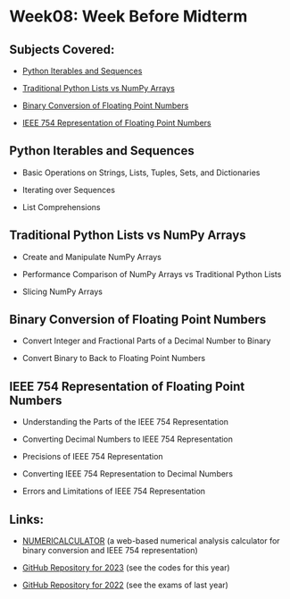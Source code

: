 
#  Week08: Week Before Midterm

  

##  Subjects Covered:

- [Python Iterables and Sequences](#iterables-and-sequences)

- [Traditional Python Lists vs NumPy Arrays](#list-vs-array)

- [Binary Conversion of Floating Point Numbers](#binary-conversion)

- [IEEE 754 Representation of Floating Point Numbers](#ieee-754)

  

##  Python Iterables and Sequences <a name="iterables-and-sequences"></a>

- Basic Operations on Strings, Lists, Tuples, Sets, and Dictionaries

- Iterating over Sequences

- List Comprehensions

  

##  Traditional Python Lists vs NumPy Arrays <a name="list-vs-array"></a>

- Create and Manipulate NumPy Arrays

- Performance Comparison of NumPy Arrays vs Traditional Python Lists

- Slicing NumPy Arrays

  

##  Binary Conversion of Floating Point Numbers <a name="binary-conversion"></a>

- Convert Integer and Fractional Parts of a Decimal Number to Binary

- Convert Binary to Back to Floating Point Numbers

  

##  IEEE 754 Representation of Floating Point Numbers <a name="ieee-754"></a>

- Understanding the Parts of the IEEE 754 Representation

- Converting Decimal Numbers to IEEE 754 Representation

- Precisions of IEEE 754 Representation

- Converting IEEE 754 Representation to Decimal Numbers

- Errors and Limitations of IEEE 754 Representation

  

##  Links:

-  <a  href="https://numericalculator.canbula.com/"  target="_blank">NUMERICALCULATOR</a> (a web-based numerical analysis calculator for binary conversion and IEEE 754 representation)

-  <a  href="https://www.github.com/canbula/NumericalAnalysis"  target="_blank">GitHub Repository for 2023</a> (see the codes for this year)

-  <a  href="https://github.com/canbula/NumericalAnalysis/tree/2022"  target="_blank">GitHub Repository for 2022</a> (see the exams of last year)
